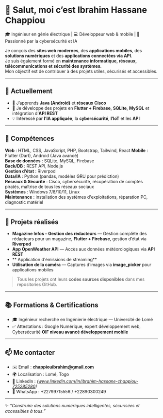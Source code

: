 # 👋 Salut, moi c’est Ibrahim Hassane Chappiou

🎓 Ingénieur en génie électrique | 💻 Développeur web & mobile | 🔐 Passionné par la cybersécurité et IA 

Je conçois des **sites web modernes**, des **applications mobiles**, des **solutions numériques** et des **applications connectées via API**.  
Je suis également formé en **maintenance informatique, réseaux, télécommunications et sécurité des systèmes**.  
Mon objectif est de contribuer à des projets utiles, sécurisés et accessibles.

---

## 🚀 Actuellement
- 🌱 J’apprends **Java (Android)** et **réseaux Cisco**  
- 🔭 Je développe des projets en **Flutter + Firebase**, **SQLite**, **MySQL** et intégration d’**API REST**  
- 💡 Intéressé par **l’IA appliquée**, la **cybersécurité**, **l’IoT** et les **API**

---

## 🧰 Compétences

**Web** : HTML, CSS, JavaScript, PHP, Bootstrap, Tailwind, React 
**Mobile** : Flutter (Dart), Android (Java avancé)  
**Base de données** : SQLite, MySQL, Firebase  
**Back/DB** : REST API, Node.js  
**Gestion d’état** : Riverpod  
**Data/IA** : Python (pandas, modèles GRU pour prédiction)  
**Réseaux & Sécurité** : Cisco, cybersécurité, récupération de comptes piratés, maîtrise de tous les réseaux sociaux  
**Systèmes** : Windows 7/8/10/11, Linux  
**Maintenance** : installation des systèmes d'exploitations, réparation PC, diagnostic matériel  

---

## 📌 Projets réalisés

- **Magazine Infos – Gestion des rédacteurs** — Gestion complète des rédacteurs pour un magazine, **Flutter + Firebase**, gestion d’état via **Riverpod**  
- **App OpenWeather API** — Accès aux données météorologiques via **API REST**  
- ** Application d'émissions de streaming**
- **Utilisation de la caméra** — Captures d’images via **image_picker** pour applications mobiles   

> Tous les projets ont leurs **codes sources disponibles** dans mes repositories GitHub.  

---

## 📚 Formations & Certifications
- 🎓  Ingénieur recherche en Ingénierie électrique — Université de Lomé    
- ✅ Attestations : Google Numérique, expert développement web, Cybersécurité **OIF niveau avancé développement mobile**  

---

## 📫 Me contacter
- ✉️ Email : **chappiouibrahim@gmail.com**  
- 🌍 Localisation : Lomé, Togo  
- 🔗 LinkedIn : *(www.linkedin.com/in/ibrahim-hassane-chappiou-725285280)*  
- 📱 WhatsApp : +22799715556 / +22890300249 

---

✨ *“Construire des solutions numériques intelligentes, sécurisées et accessibles à tous.”*
